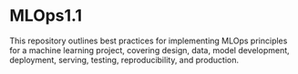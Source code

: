 # MLOps1.1
This repository outlines best practices for implementing MLOps principles for a machine learning project, covering design, data, model development, deployment, serving, testing, reproducibility, and production.
